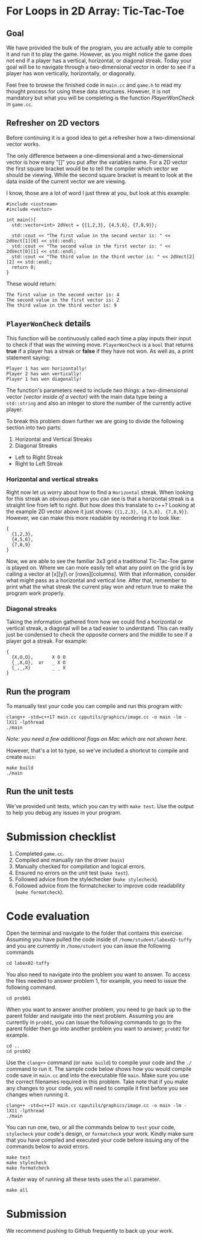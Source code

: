 # For Loops in 2D Array: Tic-Tac-Toe
## Goal
We have provided the bulk of the program, you are actually able to compile it and run it to play the game. However, as you might notice the game does not end if a player has a vertical, horizontal, or diagonal streak. Today your goal will be to navigate through a two-dimensional vector in order to see if a player has won vertically, horizontally, or diagonally.

Feel free to browse the finished code in ``main.cc`` and ``game.h`` to read my thought process for using these data structures. However, it is not mandatory but what you will be completing is the function *PlayerWonCheck* in ``game.cc``.
## Refresher on 2D vectors
Before continuing it is a good idea to get a refresher how a two-dimensional vector works.

The only difference between a one-dimensional and a two-dimensional vector is how many "[]" you put after the variables name. For a 2D vector the first square bracket would be to tell the compiler which vector we should be viewing. While the second square bracket is meant to look at the data inside of the current vector we are viewing.

I know, those are a lot of word I just threw at you, but look at this example:
```
#include <iostream>
#include <vector>

int main(){
  std::vector<int> 2dVect = {{1,2,3}, {4,5,6}, {7,8,9}};

  std::cout << "The first value in the second vector is: " << 2dVect[1][0] << std::endl;
  std::cout << "The second value in the first vector is: " << 2dVect[0][1] << std::endl;
  std::cout << "The third value in the third vector is: " << 2dVect[2][2] << std::endl;
  return 0;
}
```
These would return:
```
The first value in the second vector is: 4
The second value in the first vector is: 2
The third value in the third vector is: 9
```
## ``PlayerWonCheck`` details
This function will be continuously called each time a play inputs their input to check if that was the winning move. ``PlayerWonCheck`` is a ``bool`` that returns **true** if a player has a streak or **false** if they have not won. As well as, a print statement saying:
```
Player 1 has won horizontally!
Player 2 has won vertically!
Player 1 has won diagonally!
```
The function's parameters need to include *two things*: a two-dimensional vector *(vector inside of a vector)* with the main data type being a ``std::string`` and also an integer to store the number of the currently active player.

To break this problem down further we are going to divide the following section into two parts:
1. Horizontal and Vertical Streaks
2. Diagonal Streaks
  * Left to Right Streak
  * Right to Left Streak

### Horizontal and vertical streaks
Right now let us worry about how to find a ``Horizontal`` streak. When looking for this streak an obvious pattern you can see is that a horizontal streak is a straight line from left to right. But how does this translate to c++? Looking at the example 2D vector above it just shows: ``{{1,2,3}, {4,5,6}, {7,8,9}}``.
However, we can make this more readable by reordering it to look like:
```
{
  {1,2,3},
  {4,5,6},
  {7,8,9}
}
```
Now, we are able to see the familiar 3x3 grid a traditional Tic-Tac-Toe game is played on. Where we can more easily tell what any point on the grid is by calling a vector at \[x][y]\ or \[rows][columns]\. With that information, consider what might pass as a horizontal and vertical line. After that, remember to print what the what streak the current play won and return true to make the program work properly.
### Diagonal streaks
Taking the information gathered from how we could find a horizontal or vertical streak, a diagonal will be a tad easier to understand. This can really just be condensed to check the opposite corners and the middle to see if a player got a streak.
For example:
```
{
  {X,O,O},       X O O
  {_,X,O},  or   _ X O
  {_,_,X}        _ _ X
}
```

## Run the program

To manually test your code you can compile and run this program with:

```
clang++ -std=c++17 main.cc cpputils/graphics/image.cc -o main -lm -lX11 -lpthread
./main
```

*Note: you need a few additional flags on Mac which are not shown here.*

However, that's a lot to type, so we've included a shortcut to compile and create ``main``:

```
make build
./main
```

## Run the unit tests

We've provided unit tests, which you can try with ``make test``. Use the output to help you debug any issues in your program.

# Submission checklist
1. Completed ``game.cc``.
2. Compiled and manually ran the driver (``main``)
3. Manually checked for compilation and logical errors.
4. Ensured no errors on the unit test (`make test`).
5. Followed advice from the stylechecker (`make stylecheck`).
6. Followed advice from the formatchecker to improve code readability (`make formatcheck`).

# Code evaluation
Open the terminal and navigate to the folder that contains this exercise. Assuming you have pulled the code inside of `/home/student/labex02-tuffy` and you are currently in `/home/student` you can issue the following commands

```
cd labex02-tuffy
```

You also need to navigate into the problem you want to answer. To access the files needed to answer problem 1, for example, you need to issue the following command.

```
cd prob01
```

When you want to answer another problem, you need to go back up to the parent folder and navigate into the next problem. Assuming you are currently in `prob01`, you can issue the following commands to go to the parent folder then go into another problem you want to answer; `prob02` for example.

```
cd ..
cd prob02
```

Use the `clang++` command (or ``make build``) to compile your code and the `./` command to run it. The sample code below shows how you would compile code save in `main.cc` and into the executable file `main`. Make sure you use the correct filenames required in this problem.  Take note that if you make any changes to your code, you will need to compile it first before you see changes when running it.

```
clang++ -std=c++17 main.cc cpputils/graphics/image.cc -o main -lm -lX11 -lpthread
./main
```

You can run one, two, or all the commands below to `test` your code, `stylecheck` your code's design, or `formatcheck` your work. Kindly make sure that you have compiled and executed your code before issuing any of the commands below to avoid errors.

```
make test
make stylecheck
make formatcheck
```

A faster way of running all these tests uses the `all` parameter.

```
make all
```

# Submission

We recommend pushing to Github frequently to back up your work.
